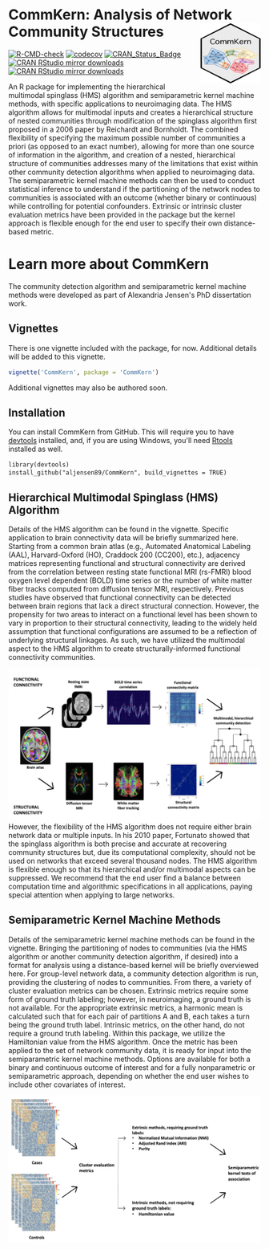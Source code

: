CommKern: Analysis of Network Community Structures <img src="CommKern_hexsticker.png" width="120" height="120" align="right"/>
=====================================================================

[![R-CMD-check](https://github.com/aljensen89/CommKern/actions/workflows/R-CMD-check.yaml/badge.svg)](https://github.com/aljensen89/CommKern/actions/workflows/R-CMD-check.yaml)
[![codecov](https://codecov.io/gh/aljensen89/CommKern/branch/master/graph/badge.svg)](https://app.codecov.io/gh/aljensen89/CommKern)
[![CRAN_Status_Badge](http://www.r-pkg.org/badges/version/CommKern)](https://cran.r-project.org/package=CommKern)
[![CRAN RStudio mirror downloads](http://cranlogs.r-pkg.org/badges/CommKern)](http://www.r-pkg.org/pkg/CommKern)
[![CRAN RStudio mirror downloads](http://cranlogs.r-pkg.org/badges/grand-total/CommKern)](http://www.r-pkg.org/pkg/CommKern)

An R package for implementing the hierarchical multimodal spinglass (HMS) algorithm and semiparametric kernel machine methods, with specific applications to neuroimaging data. The HMS algorithm allows for multimodal inputs and creates a hierarchical structure of nested communities through modification of the spinglass algorithm first proposed in a 2006 paper by Reichardt and Bornholdt. The combined flexibility of specifying the maximum possible number of communities a priori (as opposed to an exact number), allowing for more than one source of information in the algorithm, and creation of a nested, hierarchical structure of communities addresses many of the limitations that exist within other community detection algorithms when applied to neuroimaging data. The semiparametric kernel machine methods can then be used to conduct statistical inference to understand if the partitioning of the network nodes to communities is associated with an outcome (whether binary or continuous) while controlling for potential confounders. Extrinsic or intrinsic cluster evaluation metrics have been provided in the package but the kernel approach is flexible enough for the end user to specify their own distance-based metric.

# Learn more about CommKern
The community detection algorithm and semiparametric kernel machine methods were developed as part of Alexandria Jensen's PhD dissertation work.  

## Vignettes

There is one vignette included with the package, for now.  Additional details will be added to this vignette.

```r
vignette('CommKern', package = 'CommKern')
```

Additional vignettes may also be authored soon.

## Installation
You can install CommKern from GitHub. This will require you to have [devtools](https://github.com/r-lib/devtools) installed, and, if you are using Windows, you'll need [Rtools](https://cran.r-project.org/bin/windows/Rtools/) installed as well.

```
library(devtools)
install_github("aljensen89/CommKern", build_vignettes = TRUE)
```

## Hierarchical Multimodal Spinglass (HMS) Algorithm
Details of the HMS algorithm can be found in the vignette. Specific application to brain connectivity data will be briefly summarized here. Starting from a common brain atlas (e.g., Automated Anatomical Labeling (AAL), Harvard-Oxford (HO), Craddock 200 (CC200), etc.), adjacency matrices representing functional and structural connectivity are derived from the correlation between resting state functional MRI (rs-FMRI) blood oxygen level dependent (BOLD) time series or the number of white matter fiber tracks computed from diffusion tensor MRI, respectively. Previous studies have observed that functional connectivity can be detected between brain regions that lack a direct structural connection. However, the propensity for two areas to interact on a functional level has been shown to vary in proportion to their structural connectivity, leading to the widely held assumption that functional configurations are assumed to be a reflection of underlying structural linkages. As such, we have utilized the multimodal aspect to the HMS algorithm to create structurally-informed functional connectivity communities. 

<img src="HMS_Algorithm_Figure.png" align="left"/>

However, the flexibility of the HMS algorithm does not require either brain network data or multiple inputs. In his 2010 paper, Fortunato showed that the spinglass algorithm is both precise and accurate at recovering community structures but, due its computational complexity, should not be used on networks that exceed several thousand nodes. The HMS algorithm is flexible enough so that its hierarchical and/or multimodal aspects can be suppressed. We recommend that the end user find a balance between computation time and algorithmic specifications in all applications, paying special attention when applying to large networks. 

## Semiparametric Kernel Machine Methods
Details of the semiparametric kernel machine methods can be found in the vignette. Bringing the partitioning of nodes to communities (via the HMS algorithm or another community detection algorithm, if desired) into a format for analysis using a distance-based kernel will be briefly overviewed here. For group-level network data, a community detection algorithm is run, providing the clustering of nodes to communities. From there, a variety of cluster evaluation metrics can be chosen. Extrinsic metrics require some form of ground truth labeling; however, in neuroimaging, a ground truth is not available. For the appropriate extrinsic metrics, a harmonic mean is calculated such that for each pair of partitions A and B, each takes a turn being the ground truth label. Intrinsic metrics, on the other hand, do not require a ground truth labeling. Within this package, we utilize the Hamiltonian value from the HMS algorithm. Once the metric has been applied to the set of network community data, it is ready for input into the semiparametric kernel machine methods. Options are available for both a binary and continuous outcome of interest and for a fully nonparametric or semiparametric approach, depending on whether the end user wishes to include other covariates of interest.

<img src="Kernel_Machine_Methods.png" align="left"/>
